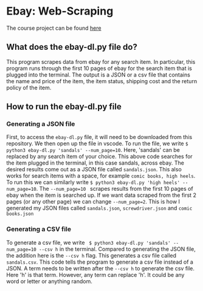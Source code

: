 # Ebay: Web-Scraping

The course project can be found [here](https://github.com/mikeizbicki/cmc-csci040/tree/2021fall/hw_03)

## What does the ebay-dl.py file do? ##
This program scrapes data from ebay for any search item. In particular, this program runs through the first 10 pages of ebay for the search item that is plugged into the terminal. The output is a JSON or a csv file that contains the name and price of the item, the item status, shipping cost and the return policy of the item.

## How to run the ebay-dl.py file ##

### Generating a JSON file ###

First, to access the ``` ebay-dl.py ``` file, it will need to be downloaded from this repository. We then open up the file in vscode. To run the file, we write ``` $ python3 ebay-dl.py 'sandals' --num_page=10 ```. Here, 'sandals' can be replaced by any search item of your choice. This above code searches for the item plugged in the terminal, in this case sandals, across ebay. The desired results come out as a JSON file called ```sandals.json```. This also works for search items with a space, for example ```comic books, high heels```. To run this we can similarly write ``` $ python3 ebay-dl.py 'high heels' --num_page=10 ```. The ```--num_page=10 ``` scrapes results from the first 10 pages of ebay when the item is searched up. If we want data scraped from the first 2 pages (or any other page) we can change ```--num_page=2```.
This is how I generated my JSON files called ```sandals.json```, ```screwdriver.json``` and ```comic books.json```

### Generating a CSV file ###

To generate a csv file, we write ``` $ python3 ebay-dl.py 'sandals' --num_page=10 --csv h``` in the terminal. Compared to generating the JSON file, the addition here is the ``` --csv h ``` flag. This generates a csv file called ```sandals.csv```. This code tells the program to generate a csv file instead of a JSON. A term needs to be written after the ```--csv h``` to generate the csv file. Here 'h' is that term. However, any term can replace 'h'. It could be any word or letter or anything random.

